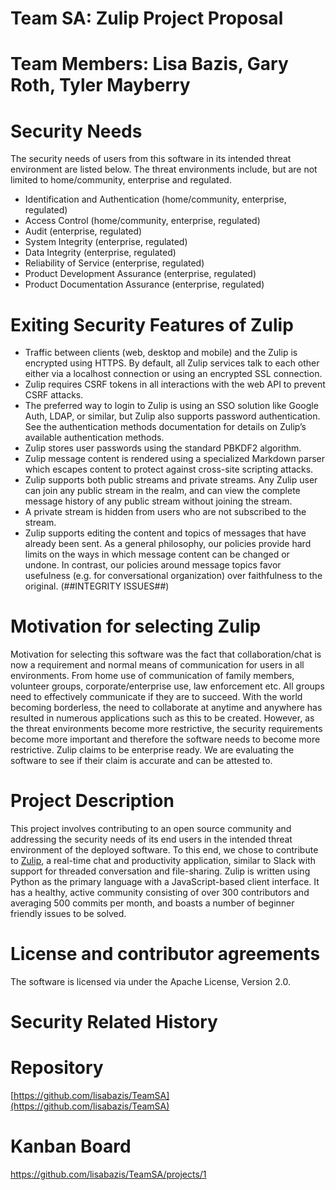 # Team SA:  Zulip Project Proposal

# Team Members:  Lisa Bazis, Gary Roth, Tyler Mayberry

# Security Needs

The security needs of users from this software in its intended threat environment are listed below.
The threat environments include, but are not limited to home/community, enterprise and regulated.  

* Identification and Authentication (home/community, enterprise, regulated)
* Access Control (home/community, enterprise, regulated)
* Audit (enterprise, regulated)
* System Integrity (enterprise, regulated)
* Data Integrity (enterprise, regulated)
* Reliability of Service (enterprise, regulated)
* Product Development Assurance (enterprise, regulated)
* Product Documentation Assurance (enterprise, regulated)

# Exiting Security Features of Zulip
* Traffic between clients (web, desktop and mobile) and the Zulip is encrypted using HTTPS. By default, all Zulip services talk to each other either via a localhost connection or using an encrypted SSL connection.
* Zulip requires CSRF tokens in all interactions with the web API to prevent CSRF attacks.
* The preferred way to login to Zulip is using an SSO solution like Google Auth, LDAP, or similar, but Zulip also supports password authentication. See the authentication methods documentation for details on Zulip’s available authentication methods.
* Zulip stores user passwords using the standard PBKDF2 algorithm.
* Zulip message content is rendered using a specialized Markdown parser which escapes content to protect against cross-site scripting attacks.
* Zulip supports both public streams and private streams. Any Zulip user can join any public stream in the realm, and can view the complete message history of any public stream without joining the stream.
* A private stream is hidden from users who are not subscribed to the stream.
* Zulip supports editing the content and topics of messages that have already been sent. As a general philosophy, our policies provide hard limits on the ways in which message content can be changed or undone. In contrast, our policies around message topics favor usefulness (e.g. for conversational organization) over faithfulness to the original.  (##INTEGRITY ISSUES##)

# Motivation for selecting Zulip

Motivation for selecting this software was the fact that collaboration/chat is now a requirement and normal means of communication for users in all environments.  From home use of communication of family members, volunteer groups, corporate/enterprise use, law enforcement etc.  All groups need to effectively communicate if they are to succeed.  With the world becoming borderless, the need to collaborate at anytime and anywhere has resulted in numerous applications such as this to be created.  However, as the threat environments become more restrictive, the security requirements become more important and therefore the software needs to become more restrictive.  Zulip claims to be enterprise ready.  We are evaluating the software to see if their claim is accurate and can be attested to.

# Project Description

This project involves contributing to an open source community and addressing the security needs of its end users in the intended threat environment of the deployed software. To this end, we chose to contribute to [Zulip](https://zulip.org/), a real-time chat and productivity application, similar to Slack with support for threaded conversation and file-sharing. Zulip is written using Python as the primary language with a JavaScript-based client interface. It has a healthy, active community consisting of over 300 contributors and averaging 500 commits per month, and boasts a number of beginner friendly issues to be solved.


# License and contributor agreements

The software is licensed via under the Apache License, Version 2.0.

# Security Related History

# Repository

[https://github.com/lisabazis/TeamSA](https://github.com/lisabazis/TeamSA)


# Kanban Board

https://github.com/lisabazis/TeamSA/projects/1
